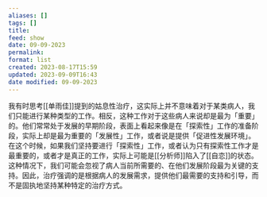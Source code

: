 ```yaml
---
aliases: []
tags: []
title: 
feed: show
date: 09-09-2023
permalink: 
format: list
created: 2023-08-17T15:59
updated: 2023-09-09T16:43
date modified: 09-09-2023
---
```

我有时思考[[单雨佳]]提到的姑息性治疗，这实际上并不意味着对于某类病人，我们只能进行某种类型的工作。相反，这种工作对于这些病人来说却是最为「重要」的。他们常常处于发展的早期阶段，表面上看起来像是在「探索性」工作的准备阶段，实际上却是最为重要的「发展性」工作，或者说是提供「促进性发展环境」。
在这个时候，如果我们坚持要进行「探索性」工作，或者认为只有探索性工作才是最重要的，或者才是真正的工作，实际上可能是[[分析师]]陷入了[[自恋]]的状态。这种情况下，我们可能会忽视了病人当前所需要的、在他们发展阶段最为关键的支持。因此，治疗强调的是根据病人的发展需求，提供他们最需要的支持和引导，而不是固执地坚持某种特定的治疗方式。